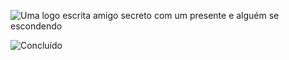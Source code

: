 
![Uma logo escrita amigo secreto com um presente e alguém se escondendo](https://github.com/user-attachments/assets/e75a0b2f-1493-4d1a-bab5-f123dde94850)

![Concluído](http://img.shields.io/static/v1?label=STATUS&message=Concluído&color=GREEN&style=for-the-badge)










